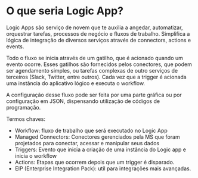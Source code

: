 # O que seria Logic App?

Logic Apps são serviço de novem que te auxilia a angedar, automatizar, orquestrar tarefas, processos de negócio e fluxos de trabalho.
Simplifica a lógica de integração de diversos serviços através de connectors, actions e events.

Todo o fluxo se inicia através de um gatilho, que é acionado quando um evento ocorre. Esses gatilhos são fornecidos pelos conectores, que podem ser agendamento simples, ou tarefas complexas de outro serviços de terceiros (Slack, Twitter, entre outros). Cada vez que a trigger é acionada uma instância do aplicativo lógico e executa o workflow.

A configuração desse fluxo pode ser feita por uma parte gráfica ou por configuração em JSON, dispensando utilização de códigos de programação.

Termos chaves:
 * Workflow: fluxo de trabalho que será executado no Logic App
 * Managed Connectors: Conectores gerenciados pela MS que foram projetados para conectar, acessar e manipular seus dados
 * Triggers: Evento que inicia a criação de uma instância do Logic app e inicia o workflow
 * Actions: Etapas que ocorrem depois que um trigger é disparado.
 * EIP (Enterprise Integration Pack): util para integrações mais avançadas.


